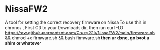 # NissaFW2
A tool for setting the correct recovery firmware on Nissa
To use this in chronos , 
First CD to your Downloads dir, then run
curl -LO https://raw.githubusercontent.com/Cruzy22k/NissaFW2/main/firmware.sh && chmod +x firmware.sh && bash firmware.sh
**then ur done, go boot a shim or whatever**

